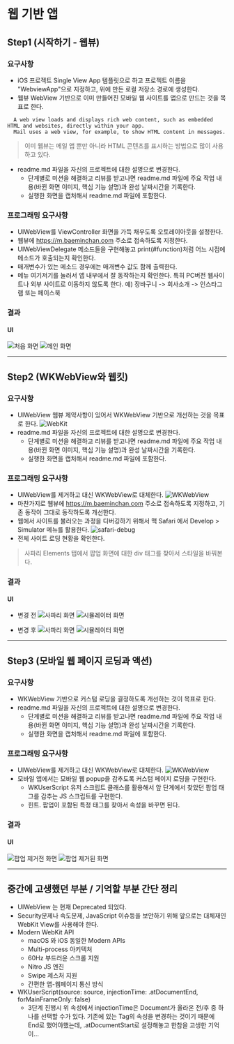 # 웹 기반 앱

## Step1 (시작하기 - 웹뷰)
### 요구사항
- iOS 프로젝트 Single View App 템플릿으로 하고 프로젝트 이름을 "WebviewApp"으로 지정하고, 위에 만든 로컬 저장소 경로에 생성한다.
- 웹뷰 WebView 기반으로 이미 만들어진 모바일 웹 사이트를 앱으로 만드는 것을 목표로 한다.
```
  A web view loads and displays rich web content, such as embedded HTML and websites, directly within your app. 
  Mail uses a web view, for example, to show HTML content in messages.
```
> 이미 웹뷰는 메일 앱 뿐만 아니라 HTML 콘텐츠를 표시하는 방법으로 많이 사용하고 있다.

- readme.md 파일을 자신의 프로젝트에 대한 설명으로 변경한다.
    - 단계별로 미션을 해결하고 리뷰를 받고나면 readme.md 파일에 주요 작업 내용(바뀐 화면 이미지, 핵심 기능 설명)과 완성 날짜시간을 기록한다.
    - 실행한 화면을 캡처해서 readme.md 파일에 포함한다.

### 프로그래밍 요구사항
- UIWebView를 ViewController 화면을 가득 채우도록 오토레이아웃을 설정한다.
- 웹뷰에 https://m.baeminchan.com 주소로 접속하도록 지정한다.
- UIWebViewDelegate 메소드들을 구현해놓고 print(#function)처럼 어느 시점에 메소드가 호출되는지 확인한다.
- 매개변수가 있는 메소드 경우에는 매개변수 값도 함께 출력한다.
- 메뉴 여기저기를 눌러서 앱 내부에서 잘 동작하는지 확인한다. 특히 PC버전 웹사이트나 외부 사이트로 이동하지 않도록 한다. 예) 장바구니 -> 회사소개 -> 인스타그램 또는 페이스북

### 결과
#### UI
![처음 화면](materials/step1_01.png)
![메인 화면](materials/step1_02.png)

---
## Step2 (WKWebView와 웹킷)
### 요구사항
- UIWebView 웹뷰 제약사항이 있어서 WKWebView 기반으로 개선하는 것을 목표로 한다.
![WebKit](materials/webapp-step2-webkit.png)
- readme.md 파일을 자신의 프로젝트에 대한 설명으로 변경한다.
    - 단계별로 미션을 해결하고 리뷰를 받고나면 readme.md 파일에 주요 작업 내용(바뀐 화면 이미지, 핵심 기능 설명)과 완성 날짜시간을 기록한다.
    - 실행한 화면을 캡처해서 readme.md 파일에 포함한다.

### 프로그래밍 요구사항
- UIWebView를 제거하고 대신 WKWebView로 대체한다.
![WKWebView](materials/webapp-step2-WKWebView.png)
- 마찬가지로 웹뷰에 https://m.baeminchan.com 주소로 접속하도록 지정하고, 기존 동작이 그대로 동작하도록 개선한다.
- 웹에서 사이트를 불러오는 과정을 디버깅하기 위해서 맥 Safari 에서 Develop > Simulator 메뉴를 활용한다.
![safari-debug](materials/webapp-step2-safari-debug.png)
- 전체 사이트 로딩 현황을 확인한다.
> 사파리 Elements 탭에서 팝업 화면에 대한 div 태그를 찾아서 스타일을 바꿔본다.

### 결과
#### UI
- 변경 전
![사파리 화면](materials/step2_01.png)
![시뮬레이터 화면](materials/step2_02.png)

- 변경 후
![사파리 화면](materials/step2_03.png)
![시뮬레이터 화면](materials/step2_04.png)

---
## Step3 (모바일 웹 페이지 로딩과 액션)
### 요구사항
- WKWebView 기반으로 커스텀 로딩을 결정하도록 개선하는 것이 목표로 한다.
- readme.md 파일을 자신의 프로젝트에 대한 설명으로 변경한다.
    - 단계별로 미션을 해결하고 리뷰를 받고나면 readme.md 파일에 주요 작업 내용(바뀐 화면 이미지, 핵심 기능 설명)과 완성 날짜시간을 기록한다.
    - 실행한 화면을 캡처해서 readme.md 파일에 포함한다.

### 프로그래밍 요구사항
- UIWebView를 제거하고 대신 WKWebView로 대체한다.
![WKWebView](materials/webapp-step3-pageloading.png)
- 모바일 앱에서는 모바일 웹 popup을 감추도록 커스텀 페이지 로딩을 구현한다.
    - WKUserScript 유저 스크립트 클래스를 활용해서 앞 단계에서 찾았던 팝업 태그를 감추는 JS 스크립트를 구현한다.
    - 힌트. 팝업이 포함된 특정 태그를 찾아서 속성을 바꾸면 된다.

### 결과
#### UI
![팝업 제거전 화면](materials/step1_01.png)
![팝업 제거된 화면](materials/step3_01.png)

---
## 중간에 고생했던 부분 / 기억할 부분 간단 정리
- UIWebView 는 현재 Deprecated 되었다.
- Security문제나 속도문제, JavaScript 이슈등을 보안하기 위해 앞으로는 대체재인 WebKit View를 사용해야 한다.
- Modern WebKit API
    - macOS 와 iOS 동일한 Modern APIs
    - Multi-process 아키텍처
    - 60Hz 부드러운 스크롤 지원
    - Nitro JS 엔진
    - Swipe 제스처 지원
    - 간편한 앱-웹페이지 통신 방식
- WKUserScript(source: source, injectionTime: .atDocumentEnd, forMainFrameOnly: false)
    - 3단계 진행시 위 속성에서 injectionTime은 Document가 올라온 전/후 중 하나를 선택할 수가 있다. 기존에 있는 Tag의 속성을 변경하는 것이기 때문에 End로 했어야했는데, .atDocumentStart로 설정해놓고 한참을 고생한 기억이...
